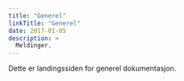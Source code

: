 ```yaml
---
title: "Generel"
linkTitle: "Generel"
date: 2017-01-05
description: >
  Meldinger.
---
```


Dette er landingssiden for generel dokumentasjon.



